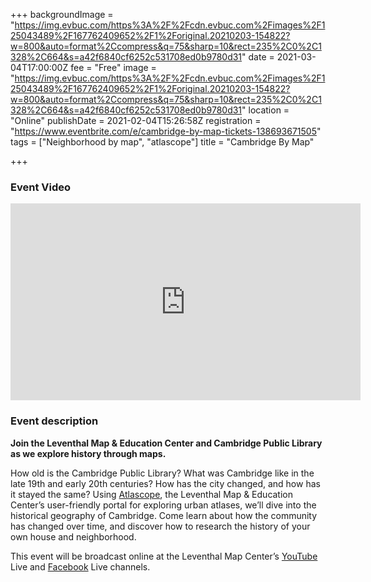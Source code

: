 +++
backgroundImage = "https://img.evbuc.com/https%3A%2F%2Fcdn.evbuc.com%2Fimages%2F125043489%2F167762409652%2F1%2Foriginal.20210203-154822?w=800&auto=format%2Ccompress&q=75&sharp=10&rect=235%2C0%2C1328%2C664&s=a42f6840cf6252c531708ed0b9780d31"
date = 2021-03-04T17:00:00Z
fee = "Free"
image = "https://img.evbuc.com/https%3A%2F%2Fcdn.evbuc.com%2Fimages%2F125043489%2F167762409652%2F1%2Foriginal.20210203-154822?w=800&auto=format%2Ccompress&q=75&sharp=10&rect=235%2C0%2C1328%2C664&s=a42f6840cf6252c531708ed0b9780d31"
location = "Online"
publishDate = 2021-02-04T15:26:58Z
registration = "https://www.eventbrite.com/e/cambridge-by-map-tickets-138693671505"
tags = ["Neighborhood by map", "atlascope"]
title = "Cambridge By Map"

+++
### Event Video

<iframe width="560" height="315" src="https://www.youtube.com/embed/riD6_FDWuYw" frameborder="0" allow="accelerometer; autoplay; clipboard-write; encrypted-media; gyroscope; picture-in-picture" allowfullscreen></iframe>

### Event description

**Join the Leventhal Map & Education Center and Cambridge Public Library as we explore history through maps.**

How old is the Cambridge Public Library? What was Cambridge like in the late 19th and early 20th centuries? How has the city changed, and how has it stayed the same? Using [Atlascope](https://atlascope.org/), the Leventhal Map & Education Center’s user-friendly portal for exploring urban atlases, we’ll dive into the historical geography of Cambridge. Come learn about how the community has changed over time, and discover how to research the history of your own house and neighborhood.

This event will be broadcast online at the Leventhal Map Center’s [YouTube](https://www.youtube.com/channel/UCb7XDT7zQeq493V8E6SNw-g) Live and [Facebook](https://www.facebook.com/bplmaps/videos/?ref=page_internal) Live channels.